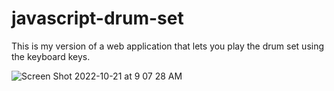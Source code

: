 # javascript-drum-set
This is my version of a web application that lets you play the drum set using the keyboard keys.

![Screen Shot 2022-10-21 at 9 07 28 AM](https://user-images.githubusercontent.com/70353051/197240537-9efac958-7e41-45e2-ab0f-1ad259dc4d31.png)

